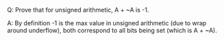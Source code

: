 Q: Prove that for unsigned arithmetic, A + ~A is -1.

A: By definition -1 is the max value in unsigned arithmetic (due to wrap around underflow), both correspond to all bits being set (which is A + ~A). 